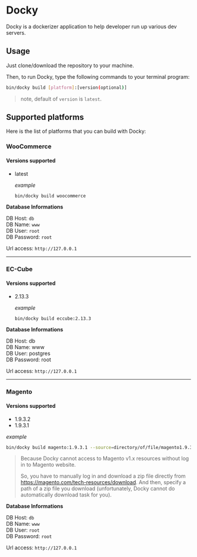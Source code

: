 # Docky

Docky is a dockerizer application to help developer run up various dev servers.

## Usage

Just clone/download the repository to your machine.

Then, to run Docky, type the following commands to your terminal program:

```bash
bin/docky build [platform]:[version(optional)]
```

> note, default of `version` is `latest`.

## Supported platforms

Here is the list of platforms that you can build with Docky:

### WooCommerce

#### Versions supported

- latest

    _example_

    ```bash
    bin/docky build woocommerce
    ```

**Database Informations**

DB Host: `db`  
DB Name: `www`  
DB User: `root`  
DB Password: `root`

Url access: `http://127.0.0.1`

---

### EC-Cube

#### Versions supported

- 2.13.3

    _example_

    ```bash
    bin/docky build eccube:2.13.3
    ```

**Database Informations**

DB Host: db  
DB Name: www  
DB User: postgres  
DB Password: root

Url access: `http://127.0.0.1`

---

### Magento

#### Versions supported

- 1.9.3.2
- 1.9.3.1

_example_

```bash
bin/docky build magento:1.9.3.1 --source=directory/of/file/magento1.9.3.1.zip
```

> Because Docky cannot access to Magento v1.x resources without log in to Magento website.  
> 
> So, you have to manually log in and download a zip file directly from https://magento.com/tech-resources/download. And then, specify a path of a zip file you download (unfortunately, Docky cannot do automatically download task for you).


**Database Informations**

DB Host: `db`  
DB Name: `www`  
DB User: `root`  
DB Password: `root`

Url access: `http://127.0.0.1`
